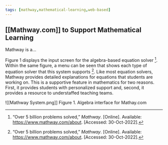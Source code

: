```yaml
---
tags: [mathway,mathematical-learning,web-based]
---
```


## [[Mathway.com]] to Support Mathematical Learning

Mathway is a...

Figure 1 displays the input screen for the algebra-based equation solver [^1].  Within the same figure, a menu can be seen that shows each type of equation solver that this system supports [^1].  Like most equation solvers, Mathway provides detailed explanations for equations that students are working on.  This is a supportive feature in mathematics for two reasons.  First, it provides students with personalized support and, second, it provides a resource to understaffed teaching teams.

![[Mathway System.png]]
Figure 1.  Algebra interface for Mathay.com

[^1]: “Over 5 billion problems solved,” _Mathway_. [Online]. Available: https://www.mathway.com/about. [Accessed: 30-Oct-2022].